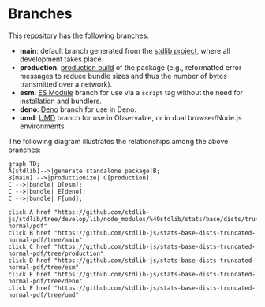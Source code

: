 <!--

@license Apache-2.0

Copyright (c) 2022 The Stdlib Authors.

Licensed under the Apache License, Version 2.0 (the "License");
you may not use this file except in compliance with the License.
You may obtain a copy of the License at

    http://www.apache.org/licenses/LICENSE-2.0

Unless required by applicable law or agreed to in writing, software
distributed under the License is distributed on an "AS IS" BASIS,
WITHOUT WARRANTIES OR CONDITIONS OF ANY KIND, either express or implied.
See the License for the specific language governing permissions and
limitations under the License.

-->

# Branches

This repository has the following branches:

-   **main**: default branch generated from the [stdlib project][stdlib-url], where all development takes place.
-   **production**: [production build][production-url] of the package (e.g., reformatted error messages to reduce bundle sizes and thus the number of bytes transmitted over a network).
-   **esm**: [ES Module][esm-url] branch for use via a `script` tag without the need for installation and bundlers.
-   **deno**: [Deno][deno-url] branch for use in Deno.
-   **umd**: [UMD][umd-url] branch for use in Observable, or in dual browser/Node.js environments.

The following diagram illustrates the relationships among the above branches:

```mermaid
graph TD;
A[stdlib]-->|generate standalone package|B;
B[main] -->|productionize| C[production];
C -->|bundle| D[esm];
C -->|bundle| E[deno];
C -->|bundle| F[umd];

click A href "https://github.com/stdlib-js/stdlib/tree/develop/lib/node_modules/%40stdlib/stats/base/dists/truncated-normal/pdf"
click B href "https://github.com/stdlib-js/stats-base-dists-truncated-normal-pdf/tree/main"
click C href "https://github.com/stdlib-js/stats-base-dists-truncated-normal-pdf/tree/production"
click D href "https://github.com/stdlib-js/stats-base-dists-truncated-normal-pdf/tree/esm"
click E href "https://github.com/stdlib-js/stats-base-dists-truncated-normal-pdf/tree/deno"
click F href "https://github.com/stdlib-js/stats-base-dists-truncated-normal-pdf/tree/umd"
```

[stdlib-url]: https://github.com/stdlib-js/stdlib/tree/develop/lib/node_modules/%40stdlib/stats/base/dists/truncated-normal/pdf
[production-url]: https://github.com/stdlib-js/stats-base-dists-truncated-normal-pdf/tree/production
[deno-url]: https://github.com/stdlib-js/stats-base-dists-truncated-normal-pdf/tree/deno
[umd-url]: https://github.com/stdlib-js/stats-base-dists-truncated-normal-pdf/tree/umd
[esm-url]: https://github.com/stdlib-js/stats-base-dists-truncated-normal-pdf/tree/esm
